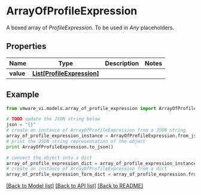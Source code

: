 # ArrayOfProfileExpression

A boxed array of *ProfileExpression*. To be used in *Any* placeholders. 

## Properties
Name | Type | Description | Notes
------------ | ------------- | ------------- | -------------
**value** | [**List[ProfileExpression]**](ProfileExpression.md) |  | 

## Example

```python
from vmware_vi.models.array_of_profile_expression import ArrayOfProfileExpression

# TODO update the JSON string below
json = "{}"
# create an instance of ArrayOfProfileExpression from a JSON string
array_of_profile_expression_instance = ArrayOfProfileExpression.from_json(json)
# print the JSON string representation of the object
print ArrayOfProfileExpression.to_json()

# convert the object into a dict
array_of_profile_expression_dict = array_of_profile_expression_instance.to_dict()
# create an instance of ArrayOfProfileExpression from a dict
array_of_profile_expression_form_dict = array_of_profile_expression.from_dict(array_of_profile_expression_dict)
```
[[Back to Model list]](../README.md#documentation-for-models) [[Back to API list]](../README.md#documentation-for-api-endpoints) [[Back to README]](../README.md)


